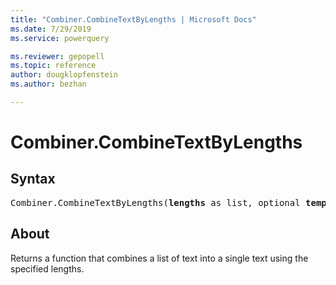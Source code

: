 ```yaml
---
title: "Combiner.CombineTextByLengths | Microsoft Docs"
ms.date: 7/29/2019
ms.service: powerquery

ms.reviewer: gepopell
ms.topic: reference
author: dougklopfenstein
ms.author: bezhan

---
```

# Combiner.CombineTextByLengths

## Syntax

<pre>
Combiner.CombineTextByLengths(<b>lengths</b> as list, optional <b>template</b> as nullable text) as function
</pre> 
  
## About  
Returns a function that combines a list of text into a single text using the specified lengths. 

